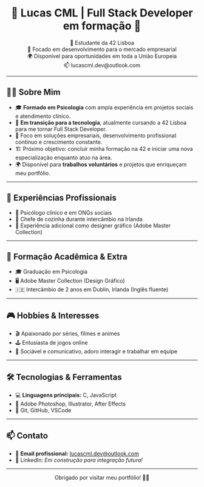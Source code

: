 <!-- HEADER CENTRALIZADO COM ESTILO ELEGANT DARK -->
<h1 align="center">🌟 Lucas CML | Full Stack Developer em formação 🌟</h1>

<p align="center">
  🚀 Estudante da 42 Lisboa <br>
  💼 Focado em desenvolvimento para o mercado empresarial <br>
  🌍 Disponível para oportunidades em toda a União Europeia <br>
  📫 lucascml.dev@outlook.com
</p>

---

## 👨‍💻 Sobre Mim

- 🎓 **Formado em Psicologia** com ampla experiência em projetos sociais e atendimento clínico.
- 🧩 **Em transição para a tecnologia**, atualmente cursando a 42 Lisboa para me tornar Full Stack Developer.
- 🎯 Foco em soluções empresariais, desenvolvimento profissional contínuo e crescimento constante.
- 🏗️ Próximo objetivo: concluir minha formação na 42 e iniciar uma nova especialização enquanto atuo na área.
- 🌍 Disponível para **trabalhos voluntários** e projetos que enriqueçam meu portfólio.

---

## 📂 Experiências Profissionais

- 🧠 Psicólogo clínico e em ONGs sociais
- 🍳 Chefe de cozinha durante intercâmbio na Irlanda
- 🎨 Experiência adicional como designer gráfico (Adobe Master Collection)

---

## 🌱 Formação Acadêmica & Extra

- 🎓 Graduação em Psicologia
- 🖥️ Adobe Master Collection (Design Gráfico)
- 🇮🇪 Intercâmbio de 2 anos em Dublin, Irlanda (Inglês fluente)

---

## 🎮 Hobbies & Interesses

- 🎬 Apaixonado por séries, filmes e animes
- 🕹️ Entusiasta de jogos online
- 🤝 Sociável e comunicativo, adoro interagir e trabalhar em equipe

---

## 🛠️ Tecnologias & Ferramentas

- 💻 **Linguagens principais:** C, JavaScript
- 🎨 Adobe Photoshop, Illustrator, After Effects
- 🔧 Git, GitHub, VSCode

---

## 📫 Contato

- 📧 **Email profissional:** lucascml.dev@outlook.com
- 💼 LinkedIn: *Em construção para integração futura!*

---

<p align="center">
  Obrigado por visitar meu portfólio! 🚀🚀
</p>
